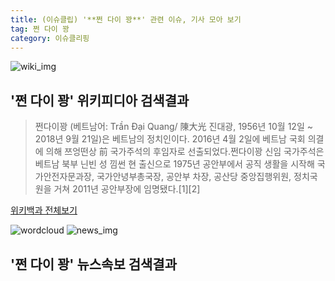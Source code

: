 ```yaml
---
title: (이슈클립) '**쩐 다이 꽝**' 관련 이슈, 기사 모아 보기
tag: 쩐 다이 꽝
category: 이슈클리핑
---
```

![wiki_img](https://user-images.githubusercontent.com/42597476/44503234-41136a80-a6d0-11e8-9071-6fc6418eafe4.png)
## **'**쩐 다이 꽝**'** 위키피디아 검색결과
>쩐다이꽝 (베트남어: Trần Đại Quang/ 陳大光 진대광, 1956년 10월 12일 ~ 2018년 9월 21일)은 베트남의 정치인이다. 2016년 4월 2일에 베트남 국회 의결에 의해 쯔엉떤상 前 국가주석의 후임자로 선출되었다.쩐다이꽝 신임 국가주석은 베트남 북부 닌빈 성 낌썬 현 출신으로 1975년 공안부에서 공직 생활을 시작해 국가안전자문과장, 국가안녕부총국장, 공안부 차장, 공산당 중앙집행위원, 정치국원을 거쳐 2011년 공안부장에 임명됐다.[1][2]

<a href="https://ko.wikipedia.org/wiki/쩐 다이 꽝" target="_blank">위키백과 전체보기</a>

![wordcloud](https://s3.ap-northeast-2.amazonaws.com/lyrics101-wordcloud/2018-09-22-1537608359.png)
![news_img](https://user-images.githubusercontent.com/42597476/44507050-1206f400-a6e4-11e8-8d98-7ffbfebb353f.png)
## **'**쩐 다이 꽝**'** 뉴스속보 검색결과

